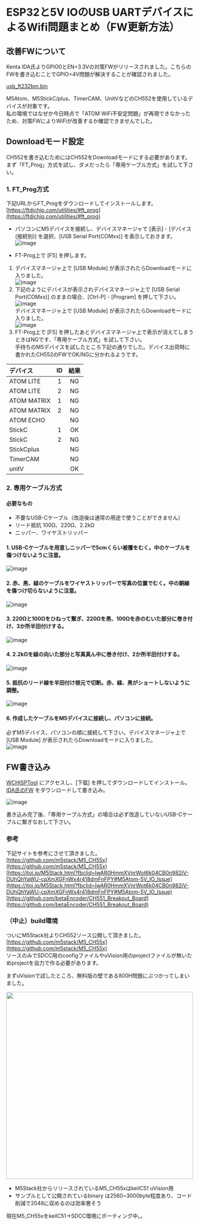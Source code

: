 # ESP32と5V IOのUSB UARTデバイスによるWifi問題まとめ（FW更新方法）

## 改善FWについて

Kenta IDA氏よりGPIO0とEN=3.3Vの対策FWがリリースされました。こちらのFWを書き込むことでGPIO=4V問題が解決することが確認されました。

[usb_ft232bm.bin](https://github.com/sohtamei/docs/blob/master/images/usb_ft232bm.bin)

M5Atom、M5StickC/plus、TimerCAM、UnitVなどのCH552を使用しているデバイスが対象です。  
私の環境ではなぜか今日時点で「ATOM WiFi不安定問題」が再現できなかったため、対策FWによりWiFiが改善するか確認できませんでした。

## Downloadモード設定

CH552を書き込むためにはCH552をDownloadモードにする必要があります。まず「FT_Prog」方式を試し、ダメだったら「専用ケーブル方式」を試して下さい。

### 1. FT_Prog方式

下記URLからFT_Progをダウンロードしてインストールします。  
[https://ftdichip.com/utilities/#ft_prog](https://ftdichip.com/utilities/#ft_prog)  

- パソコンにM5デバイスを接続し、デバイスマネージャで [表示] - [デバイス(接続別)] を選択、[USB Serial Port(COMxx)] を表示しておきます。  
![image](https://user-images.githubusercontent.com/43091864/142723316-7f39791f-8490-4269-ae82-2042a0e3ce1c.png)  

- FT-Prog上で [F5] を押します。  
1. デバイスマネージャ上で [USB Module] が表示されたらDownloadモードに入りました。  
  ![image](https://user-images.githubusercontent.com/43091864/142723703-ad1b8943-6412-4ed2-aad6-f3000517baea.png)  
2. 下記のようにデバイスが表示されデバイスマネージャ上で [USB Serial Port(COMxx)] のままの場合、[Ctrl-P] - [Program] を押して下さい。  
  ![image](https://user-images.githubusercontent.com/43091864/142723354-203363d8-3040-4997-822f-b3f729229575.png)  
  デバイスマネージャ上で [USB Module] が表示されたらDownloadモードに入りました。  
  ![image](https://user-images.githubusercontent.com/43091864/142723703-ad1b8943-6412-4ed2-aad6-f3000517baea.png)  
3. FT-Prog上で [F5] を押したあとデバイスマネージャ上で表示が消えてしまうときはNGです、「専用ケーブル方式」を試して下さい。  
手持ちのM5デバイスを試したところ下記の通りでした。デバイス出荷時に書かれたCH552のFWでOK/NGに分かれるようです。  

|デバイス|ID|結果|
|:--|:--:|:--:|
|ATOM LITE|1|NG|
|ATOM LITE|2|NG|
|ATOM MATRIX|1|NG|
|ATOM MATRIX|2|NG|
|ATOM ECHO||NG|
|StickC|1|OK|
|StickC|2|NG|
|StickCplus||NG|
|TimerCAM||NG|
|unitV||OK|

### 2. 専用ケーブル方式

#### 必要なもの

- 不要なUSB-Cケーブル（改造後は通常の用途で使うことができません）
- リード抵抗 100Ω、220Ω、2.2kΩ
- ニッパー、ワイヤストリッパー

#### 1. USB-Cケーブルを用意しニッパーで5cmくらい被覆をむく。中のケーブルを傷つけないように注意。  
![image](https://user-images.githubusercontent.com/43091864/142724354-ac27b3ec-0a9b-4e92-89db-f5e65eaf14d7.png)  

#### 2. 赤、黒、緑のケーブルをワイヤストリッパーで写真の位置でむく。中の銅線を傷つけ切らないように注意。
![image](https://user-images.githubusercontent.com/43091864/142724535-c8f25ae4-a2b9-4b29-8047-161d200ba2ed.png)

#### 3. 220Ωと100Ωをひねって繋ぎ、220Ωを黒、100Ωを赤のむいた部分に巻き付け、3か所半田付けする。
![image](https://user-images.githubusercontent.com/43091864/142724644-61091a2b-641d-4ba4-9bb9-4e49ea508092.png)

#### 4. 2.2kΩを緑の向いた部分と写真真ん中に巻き付け、2か所半田付けする。
![image](https://user-images.githubusercontent.com/43091864/142724710-701029b7-a954-4ad4-b1d9-4fded20fb5a1.png)

#### 5. 抵抗のリード線を半田付け根元で切断。赤、緑、黒がショートしないように調整。
![image](https://user-images.githubusercontent.com/43091864/142727163-a1051f7a-ac8d-4823-b3c0-a9ada4cfaa2c.png)

#### 6. 作成したケーブルをM5デバイスに接続し、パソコンに接続。  

 必ずM5デバイス、パソコンの順に接続して下さい。デバイスマネージャ上で [USB Module] が表示されたらDownloadモードに入りました。  
  ![image](https://user-images.githubusercontent.com/43091864/142723703-ad1b8943-6412-4ed2-aad6-f3000517baea.png)  

## FW書き込み

[WCHISPTool](http://www.wch.cn/downloads/WCHISPTool_Setup_exe.html) にアクセスし、[下载] を押してダウンロードしてインストール。  
[IDA氏のFW](https://github.com/sohtamei/docs/blob/master/images/usb_ft232bm.bin) をダウンロードして書き込み。

![image](https://user-images.githubusercontent.com/43091864/142724843-0a87950c-aba7-4282-b02d-80fb3d01ba5d.png)

書き込み完了後、「専用ケーブル方式」の場合は必ず改造していないUSB-Cケーブルに繋ぎなおして下さい。

### 参考

下記サイトを参考にさせて頂きました。  
[https://github.com/m5stack/M5_CH55x](https://github.com/m5stack/M5_CH55x)  
[https://itoi.jp/M5Stack.html?fbclid=IwAR0HmmXVnrWot6k04CB0n982jV-DUhQhYaWU-cpXmXGFnWx4r418dmFnFPY#M5Atom-5V_IO_Issue](https://itoi.jp/M5Stack.html?fbclid=IwAR0HmmXVnrWot6k04CB0n982jV-DUhQhYaWU-cpXmXGFnWx4r418dmFnFPY#M5Atom-5V_IO_Issue)  
[https://github.com/betaEncoder/CH551_Breakout_Board](https://github.com/betaEncoder/CH551_Breakout_Board)  


### （中止）build環境

ついにM5Stack社よりCH552ソース公開して頂きました。  
[https://github.com/m5stack/M5_CH55x](https://github.com/m5stack/M5_CH55x)  
ソースのみでSDCC用のconfigファイルやuVision用のprojectファイルが無いためprojectを自力で作る必要があります。

まずuVisionで試したところ、無料版の壁である800H問題にぶつかってしまいました。

<img src="https://user-images.githubusercontent.com/43091864/142502667-d9313ffb-0786-453e-b5bb-b10786edbf38.png" width="500" />  

- M5Stack社からリリースされているM5_CH55xはkeilC51 uVision用
- サンプルとして公開されているbinary は2560~3000byte程度あり、コード削減で2048に収めるのは効率悪そう

現在M5_CH55xをkeilC51→SDCC環境にポーティング中。。
